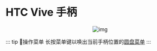 # HTC Vive 手柄

<center>

![img](https://cn-nb1.rains3.com/docs-image/controls/vive.png)

</center>

::: tip 📘操作菜单
长按菜单键以唤出当前手柄位置的[圆盘菜单](./action-menu.md)
:::
